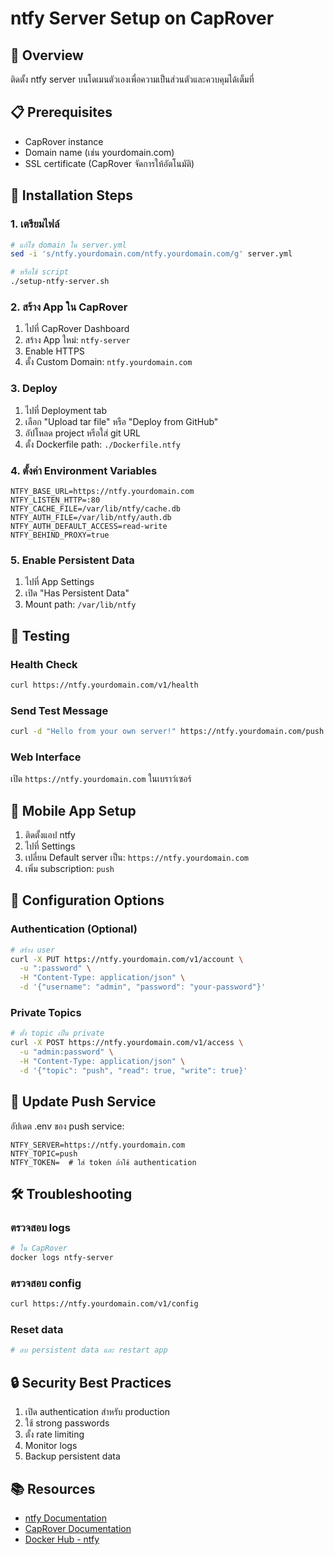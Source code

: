 # ntfy Server Setup on CapRover

## 🎯 Overview
ติดตั้ง ntfy server บนโดเมนตัวเองเพื่อความเป็นส่วนตัวและควบคุมได้เต็มที่

## 📋 Prerequisites
- CapRover instance
- Domain name (เช่น yourdomain.com)
- SSL certificate (CapRover จัดการให้อัตโนมัติ)

## 🚀 Installation Steps

### 1. เตรียมไฟล์
```bash
# แก้ไข domain ใน server.yml
sed -i 's/ntfy.yourdomain.com/ntfy.yourdomain.com/g' server.yml

# หรือใช้ script
./setup-ntfy-server.sh
```

### 2. สร้าง App ใน CapRover
1. ไปที่ CapRover Dashboard
2. สร้าง App ใหม่: `ntfy-server`
3. Enable HTTPS
4. ตั้ง Custom Domain: `ntfy.yourdomain.com`

### 3. Deploy
1. ไปที่ Deployment tab
2. เลือก "Upload tar file" หรือ "Deploy from GitHub"
3. อัปโหลด project หรือใส่ git URL
4. ตั้ง Dockerfile path: `./Dockerfile.ntfy`

### 4. ตั้งค่า Environment Variables
```
NTFY_BASE_URL=https://ntfy.yourdomain.com
NTFY_LISTEN_HTTP=:80
NTFY_CACHE_FILE=/var/lib/ntfy/cache.db
NTFY_AUTH_FILE=/var/lib/ntfy/auth.db
NTFY_AUTH_DEFAULT_ACCESS=read-write
NTFY_BEHIND_PROXY=true
```

### 5. Enable Persistent Data
1. ไปที่ App Settings
2. เปิด "Has Persistent Data"
3. Mount path: `/var/lib/ntfy`

## 🧪 Testing

### Health Check
```bash
curl https://ntfy.yourdomain.com/v1/health
```

### Send Test Message
```bash
curl -d "Hello from your own server!" https://ntfy.yourdomain.com/push
```

### Web Interface
เปิด `https://ntfy.yourdomain.com` ในเบราว์เซอร์

## 📱 Mobile App Setup
1. ติดตั้งแอป ntfy
2. ไปที่ Settings
3. เปลี่ยน Default server เป็น: `https://ntfy.yourdomain.com`
4. เพิ่ม subscription: `push`

## 🔧 Configuration Options

### Authentication (Optional)
```bash
# สร้าง user
curl -X PUT https://ntfy.yourdomain.com/v1/account \
  -u ":password" \
  -H "Content-Type: application/json" \
  -d '{"username": "admin", "password": "your-password"}'
```

### Private Topics
```bash
# ตั้ง topic เป็น private
curl -X POST https://ntfy.yourdomain.com/v1/access \
  -u "admin:password" \
  -H "Content-Type: application/json" \
  -d '{"topic": "push", "read": true, "write": true}'
```

## 🔄 Update Push Service
อัปเดต .env ของ push service:
```env
NTFY_SERVER=https://ntfy.yourdomain.com
NTFY_TOPIC=push
NTFY_TOKEN=  # ใส่ token ถ้าใช้ authentication
```

## 🛠️ Troubleshooting

### ตรวจสอบ logs
```bash
# ใน CapRover
docker logs ntfy-server
```

### ตรวจสอบ config
```bash
curl https://ntfy.yourdomain.com/v1/config
```

### Reset data
```bash
# ลบ persistent data และ restart app
```

## 🔒 Security Best Practices
1. เปิด authentication สำหรับ production
2. ใช้ strong passwords
3. ตั้ง rate limiting
4. Monitor logs
5. Backup persistent data

## 📚 Resources
- [ntfy Documentation](https://docs.ntfy.sh/)
- [CapRover Documentation](https://caprover.com/docs/)
- [Docker Hub - ntfy](https://hub.docker.com/r/binwiederhier/ntfy)